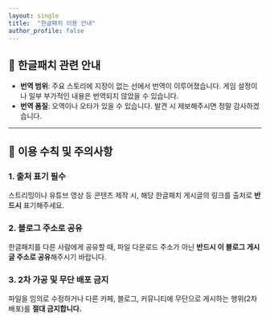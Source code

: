 ```yaml
---
layout: single
title:  "한글패치 이용 안내"
author_profile: false
---
```


## 📖 한글패치 관련 안내

* **번역 범위**: 주요 스토리에 지장이 없는 선에서 번역이 이루어졌습니다. 게임 설정이나 일부 부가적인 내용은 번역되지 않았을 수 있습니다.
* **번역 품질**: 오역이나 오타가 있을 수 있습니다. 발견 시 제보해주시면 정말 감사하겠습니다.

---

## 📜 이용 수칙 및 주의사항

### 1. 출처 표기 필수
스트리밍이나 유튜브 영상 등 콘텐츠 제작 시, 해당 한글패치 게시글의 링크를 출처로 **반드시** 표기해주세요.

### 2. 블로그 주소로 공유
한글패치를 다른 사람에게 공유할 때, 파일 다운로드 주소가 아닌 **반드시 이 블로그 게시글 주소로 공유**해주시기 바랍니다.

### 3. 2차 가공 및 무단 배포 금지
파일을 임의로 수정하거나 다른 카페, 블로그, 커뮤니티에 무단으로 게시하는 행위(2차 배포)를 **절대 금지합니다.**

<!-- LikeBtn.com BEGIN -->
<span class="likebtn-wrapper" data-theme="custom" data-btn_size="80" data-icon_size="70" data-icon_l="thmb7-u" data-icon_l_c="#adaeb3" data-icon_d_c="#c1c2c7" data-bg_c="rgba(250,250,250,0)" data-bg_c_v="rgba(250,250,250,0)" data-ef_voting="grow" data-white_label="true" data-identifier="item_1" data-show_like_label="false" data-dislike_enabled="false" data-voting_cancelable="false" data-counter_show="false" data-counter_clickable="true" data-popup_disabled="true" data-share_enabled="false"></span>
<script>(function(d,e,s){if(d.getElementById("likebtn_wjs"))return;a=d.createElement(e);m=d.getElementsByTagName(e)[0];a.async=1;a.id="likebtn_wjs";a.src=s;m.parentNode.insertBefore(a, m)})(document,"script","//w.likebtn.com/js/w/widget.js");</script>
<!-- LikeBtn.com END -->